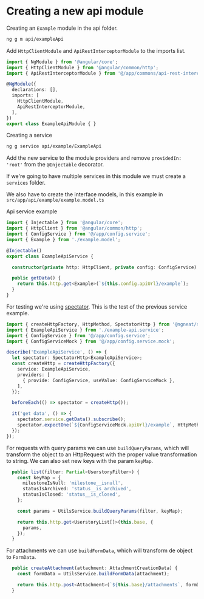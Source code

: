 # Creating a new api module

Creating an `Example` module in the api folder.

```bash
ng g m api/exampleApi
```

Add `HttpClientModule` and `ApiRestInterceptorModule` to the imports list.

```ts
import { NgModule } from '@angular/core';
import { HttpClientModule } from '@angular/common/http';
import { ApiRestInterceptorModule } from '@/app/commons/api-rest-interceptor/api-rest-interceptor.module';

@NgModule({
  declarations: [],
  imports: [
    HttpClientModule,
    ApiRestInterceptorModule,
  ],
})
export class ExampleApiModule { }
```

Creating a service

```bash
ng g service api/example/ExampleApi
```

Add the new service to the module providers and remove `providedIn: 'root'` from the `@Injectable` decorator.

If we're going to have multiple services in this module we must create a `services` folder.

We also have to create the interface models, in this example in `src/app/api/example/example.model.ts`

Api service example

```ts
import { Injectable } from '@angular/core';
import { HttpClient } from '@angular/common/http';
import { ConfigService } from '@/app/config.service';
import { Example } from './example.model';

@Injectable()
export class ExampleApiService {

  constructor(private http: HttpClient, private config: ConfigService) { }

  public getData() {
    return this.http.get<Example>(`${this.config.apiUrl}/example`);
  }
}
```

For testing we're using [spectator](https://github.com/ngneat/spectator). This is the test of the previous service example.

```ts
import { createHttpFactory, HttpMethod, SpectatorHttp } from '@ngneat/spectator';
import { ExampleApiService } from './example-api.service';
import { ConfigService } from '@/app/config.service';
import { ConfigServiceMock } from '@/app/config.service.mock';

describe('ExampleApiService', () => {
  let spectator: SpectatorHttp<ExampleApiService>;
  const createHttp = createHttpFactory({
    service: ExampleApiService,
    providers: [
      { provide: ConfigService, useValue: ConfigServiceMock },
    ],
  });

  beforeEach(() => spectator = createHttp());

  it('get data', () => {
    spectator.service.getData().subscribe();
    spectator.expectOne(`${ConfigServiceMock.apiUrl}/example`, HttpMethod.GET);
  });
});
```

For requests with query params we can use `buildQueryParams`, which will transform the object to an HttpRequest with the proper value transformation to string. We can also set new keys with the param `keyMap`.

```ts
  public list(filter: Partial<UserstoryFilter>) {
    const keyMap = {
      milestoneIsNull: 'milestone__isnull',
      statusIsArchived: 'status__is_archived',
      statusIsClosed: 'status__is_closed',
    };

    const params = UtilsService.buildQueryParams(filter, keyMap);

    return this.http.get<UserstoryList[]>(this.base, {
      params,
    });
  }
```


For attachments we can use `buildFormData`, which will transform de object to `FormData`.

```ts
  public createAttachment(attachment: AttachmentCreationData) {
    const formData = UtilsService.buildFormData(attachment);

    return this.http.post<Attachment>(`${this.base}/attachments`, formData);
  }

```
